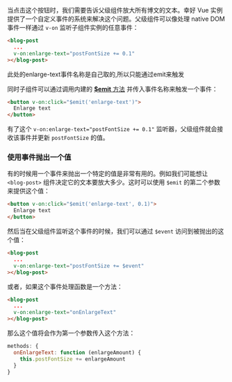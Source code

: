 当点击这个按钮时，我们需要告诉父级组件放大所有博文的文本。幸好 Vue 实例提供了一个自定义事件的系统来解决这个问题。父级组件可以像处理 native DOM 事件一样通过 `v-on` 监听子组件实例的任意事件：

```html
<blog-post
  ...
  v-on:enlarge-text="postFontSize += 0.1"
></blog-post>
```

此处的enlarge-text事件名称是自己取的,所以只能通过emit来触发

同时子组件可以通过调用内建的 [**$emit** 方法](https://cn.vuejs.org/v2/api/#vm-emit) 并传入事件名称来触发一个事件：

```html
<button v-on:click="$emit('enlarge-text')">
  Enlarge text
</button>
```

有了这个 `v-on:enlarge-text="postFontSize += 0.1"` 监听器，父级组件就会接收该事件并更新 `postFontSize` 的值。

### 使用事件抛出一个值

有的时候用一个事件来抛出一个特定的值是非常有用的。例如我们可能想让 `<blog-post>` 组件决定它的文本要放大多少。这时可以使用 `$emit` 的第二个参数来提供这个值：

```html
<button v-on:click="$emit('enlarge-text', 0.1)">
  Enlarge text
</button>
```

然后当在父级组件监听这个事件的时候，我们可以通过 `$event` 访问到被抛出的这个值：

```html
<blog-post
  ...
  v-on:enlarge-text="postFontSize += $event"
></blog-post>
```

或者，如果这个事件处理函数是一个方法：

```html
<blog-post
  ...
  v-on:enlarge-text="onEnlargeText"
></blog-post>
```

那么这个值将会作为第一个参数传入这个方法：

```js
methods: {
  onEnlargeText: function (enlargeAmount) {
    this.postFontSize += enlargeAmount
  }
}
```